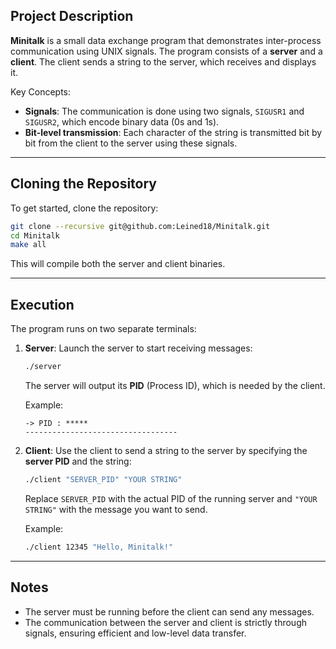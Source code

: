 
## Project Description

**Minitalk** is a small data exchange program that demonstrates inter-process communication using UNIX signals. The program consists of a **server** and a **client**. The client sends a string to the server, which receives and displays it.

Key Concepts:
- **Signals**: The communication is done using two signals, `SIGUSR1` and `SIGUSR2`, which encode binary data (0s and 1s).
- **Bit-level transmission**: Each character of the string is transmitted bit by bit from the client to the server using these signals.

---

## Cloning the Repository
To get started, clone the repository:
```bash
git clone --recursive git@github.com:Leined18/Minitalk.git
cd Minitalk
make all
```

This will compile both the server and client binaries.

---

## Execution
The program runs on two separate terminals:

1. **Server**: Launch the server to start receiving messages:
    ```bash
    ./server
    ```
    The server will output its **PID** (Process ID), which is needed by the client.

    Example:
    ```
    -> PID : *****
    ----------------------------------
    ```

2. **Client**: Use the client to send a string to the server by specifying the **server PID** and the string:
    ```bash
    ./client "SERVER_PID" "YOUR STRING"
    ```
    Replace `SERVER_PID` with the actual PID of the running server and `"YOUR STRING"` with the message you want to send.

    Example:
    ```bash
    ./client 12345 "Hello, Minitalk!"
    ```

---

## Notes
- The server must be running before the client can send any messages.
- The communication between the server and client is strictly through signals, ensuring efficient and low-level data transfer.

